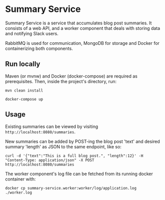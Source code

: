 # Summary Service

Summary Service is a service that accumulates blog post summaries. It consists of a web API, and a worker component that deals with storing data and notifying Slack users.

RabbitMQ is used for communication, MongoDB for storage and Docker for containerizing both components.

## Run locally

Maven (or mvnw) and Docker (docker-compose) are required as prerequisites. Then, inside the project's directory, run:

`mvn clean install`

`docker-compose up`

## Usage

Existing summaries can be viewed by visiting `http://localhost:8080/summaries`.

New summaries can be added by POST-ing the blog post 'text' and desired summary 'length' as JSON to the same endpoint, like so:

`curl -d '{"text":"This is a full blog post.", "length":12}' -H "Content-Type: application/json" -X POST http://localhost:8080/summaries`

The worker component's log file can be fetched from its running docker container with:

`docker cp summary-service.worker:worker/log/application.log ./worker.log`